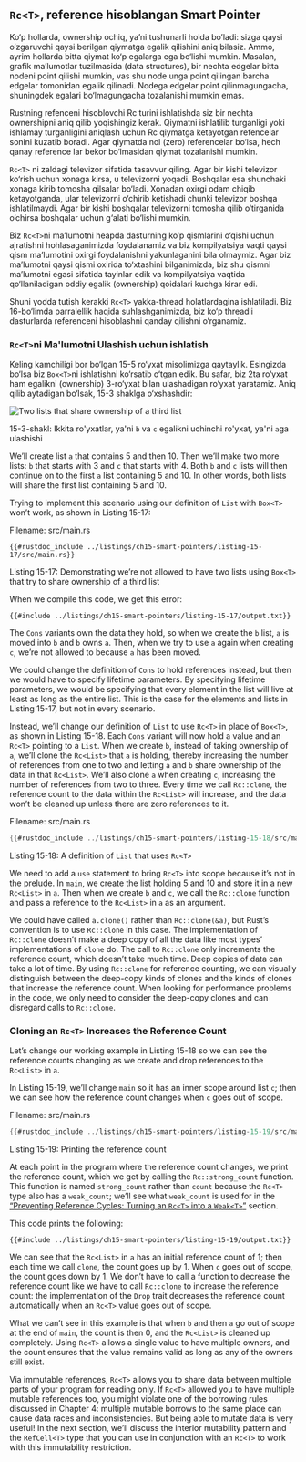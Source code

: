 ## `Rc<T>`, reference hisoblangan Smart Pointer

Ko‘p hollarda, ownership ochiq, ya’ni tushunarli holda bo’ladi: sizga qaysi o‘zgaruvchi qaysi berilgan qiymatga egalik qilishini aniq bilasiz. Ammo, ayrim hollarda bitta qiymat ko‘p egalarga ega bo‘lishi mumkin. Masalan, grafik ma’lumotlar tuzilmasida (data structures), bir nechta edgelar bitta nodeni point qilishi mumkin, vas shu node unga point qilingan barcha edgelar tomonidan egalik qilinadi. Nodega edgelar point qilinmagungacha, shuningdek egalari bo‘lmagungacha tozalanishi mumkin emas. 

Rustning refenceni hisoblovchi Rc<T> turini ishlatishda siz bir nechta ownershipni aniq qilib yoqishingiz kerak. Qiymatni ishlatilib turganligi yoki ishlamay turganligini aniqlash uchun Rc<T> qiymatga ketayotgan refencelar sonini kuzatib boradi. Agar qiymatda nol (zero) referencelar bo‘lsa, hech qanay reference lar bekor bo‘lmasidan qiymat tozalanishi mumkin.

`Rc<T>` ni zaldagi televizor sifatida tasavvur qiling. Agar bir kishi televizor ko‘rish uchun xonaga kirsa, u televizorni yoqadi. Boshqalar esa shunchaki xonaga kirib tomosha qilsalar bo‘ladi. Xonadan oxirgi odam chiqib ketayotganda, ular televizorni o‘chirib ketishadi chunki televizor boshqa ishlatilmaydi. Agar bir kishi boshqalar televizorni tomosha qilib o‘tirganida o‘chirsa boshqalar uchun g‘alati bo‘lishi mumkin.

Biz `Rc<T>`ni ma’lumotni heapda dasturning ko‘p qismlarini o‘qishi uchun ajratishni hohlasaganimizda foydalanamiz va biz kompilyatsiya vaqti qaysi qism ma’lumotini oxirgi foydalanishni yakunlaganini bila olmaymiz. Agar biz ma’lumotni qaysi qismi oxirida to‘xtashini bilganimizda, biz shu qismni ma’lumotni egasi sifatida tayinlar edik va kompilyatsiya vaqtida qo‘llaniladigan oddiy egalik (ownership) qoidalari kuchga kirar edi.

Shuni yodda tutish kerakki `Rc<T>` yakka-thread holatlardagina ishlatiladi. Biz 16-bo‘limda parralellik haqida suhlashganimizda, biz ko‘p threadli dasturlarda referenceni hisoblashni qanday qilishni o‘rganamiz. 

### `Rc<T>`ni Ma'lumotni Ulashish uchun ishlatish

Keling kamchiligi bor bo‘lgan 15-5 ro‘yxat misolimizga qaytaylik. Esingizda bo‘lsa biz `Box<T>`ni ishlatishni ko‘rsatib o‘tgan edik. Bu safar, biz 2ta ro‘yxat ham egalikni (ownership) 3-ro‘yxat bilan ulashadigan ro‘yxat yaratamiz. Aniq qilib aytadigan bo‘lsak, 15-3 shaklga o‘xshashdir:

<img alt="Two lists that share ownership of a third list" src="img/trpl15-03.svg" class="center" />

<span class="caption">15-3-shakl: Ikkita ro'yxatlar, ya'ni `b` va `c` egalikni uchinchi ro'yxat, ya'ni `a`ga ulashishi</span>

We’ll create list `a` that contains 5 and then 10. Then we’ll make two more
lists: `b` that starts with 3 and `c` that starts with 4. Both `b` and `c`
lists will then continue on to the first `a` list containing 5 and 10. In other
words, both lists will share the first list containing 5 and 10.

Trying to implement this scenario using our definition of `List` with `Box<T>`
won’t work, as shown in Listing 15-17:

<span class="filename">Filename: src/main.rs</span>

```rust,ignore,does_not_compile
{{#rustdoc_include ../listings/ch15-smart-pointers/listing-15-17/src/main.rs}}
```

<span class="caption">Listing 15-17: Demonstrating we’re not allowed to have
two lists using `Box<T>` that try to share ownership of a third list</span>

When we compile this code, we get this error:

```console
{{#include ../listings/ch15-smart-pointers/listing-15-17/output.txt}}
```

The `Cons` variants own the data they hold, so when we create the `b` list, `a`
is moved into `b` and `b` owns `a`. Then, when we try to use `a` again when
creating `c`, we’re not allowed to because `a` has been moved.

We could change the definition of `Cons` to hold references instead, but then
we would have to specify lifetime parameters. By specifying lifetime
parameters, we would be specifying that every element in the list will live at
least as long as the entire list. This is the case for the elements and lists
in Listing 15-17, but not in every scenario.

Instead, we’ll change our definition of `List` to use `Rc<T>` in place of
`Box<T>`, as shown in Listing 15-18. Each `Cons` variant will now hold a value
and an `Rc<T>` pointing to a `List`. When we create `b`, instead of taking
ownership of `a`, we’ll clone the `Rc<List>` that `a` is holding, thereby
increasing the number of references from one to two and letting `a` and `b`
share ownership of the data in that `Rc<List>`. We’ll also clone `a` when
creating `c`, increasing the number of references from two to three. Every time
we call `Rc::clone`, the reference count to the data within the `Rc<List>` will
increase, and the data won’t be cleaned up unless there are zero references to
it.

<span class="filename">Filename: src/main.rs</span>

```rust
{{#rustdoc_include ../listings/ch15-smart-pointers/listing-15-18/src/main.rs}}
```

<span class="caption">Listing 15-18: A definition of `List` that uses
`Rc<T>`</span>

We need to add a `use` statement to bring `Rc<T>` into scope because it’s not
in the prelude. In `main`, we create the list holding 5 and 10 and store it in
a new `Rc<List>` in `a`. Then when we create `b` and `c`, we call the
`Rc::clone` function and pass a reference to the `Rc<List>` in `a` as an
argument.

We could have called `a.clone()` rather than `Rc::clone(&a)`, but Rust’s
convention is to use `Rc::clone` in this case. The implementation of
`Rc::clone` doesn’t make a deep copy of all the data like most types’
implementations of `clone` do. The call to `Rc::clone` only increments the
reference count, which doesn’t take much time. Deep copies of data can take a
lot of time. By using `Rc::clone` for reference counting, we can visually
distinguish between the deep-copy kinds of clones and the kinds of clones that
increase the reference count. When looking for performance problems in the
code, we only need to consider the deep-copy clones and can disregard calls to
`Rc::clone`.

### Cloning an `Rc<T>` Increases the Reference Count

Let’s change our working example in Listing 15-18 so we can see the reference
counts changing as we create and drop references to the `Rc<List>` in `a`.

In Listing 15-19, we’ll change `main` so it has an inner scope around list `c`;
then we can see how the reference count changes when `c` goes out of scope.

<span class="filename">Filename: src/main.rs</span>

```rust
{{#rustdoc_include ../listings/ch15-smart-pointers/listing-15-19/src/main.rs:here}}
```

<span class="caption">Listing 15-19: Printing the reference count</span>

At each point in the program where the reference count changes, we print the
reference count, which we get by calling the `Rc::strong_count` function. This
function is named `strong_count` rather than `count` because the `Rc<T>` type
also has a `weak_count`; we’ll see what `weak_count` is used for in the
[“Preventing Reference Cycles: Turning an `Rc<T>` into a
`Weak<T>`”][preventing-ref-cycles]<!-- ignore --> section.

This code prints the following:

```console
{{#include ../listings/ch15-smart-pointers/listing-15-19/output.txt}}
```

We can see that the `Rc<List>` in `a` has an initial reference count of 1; then
each time we call `clone`, the count goes up by 1. When `c` goes out of scope,
the count goes down by 1. We don’t have to call a function to decrease the
reference count like we have to call `Rc::clone` to increase the reference
count: the implementation of the `Drop` trait decreases the reference count
automatically when an `Rc<T>` value goes out of scope.

What we can’t see in this example is that when `b` and then `a` go out of scope
at the end of `main`, the count is then 0, and the `Rc<List>` is cleaned up
completely. Using `Rc<T>` allows a single value to have multiple owners, and
the count ensures that the value remains valid as long as any of the owners
still exist.

Via immutable references, `Rc<T>` allows you to share data between multiple
parts of your program for reading only. If `Rc<T>` allowed you to have multiple
mutable references too, you might violate one of the borrowing rules discussed
in Chapter 4: multiple mutable borrows to the same place can cause data races
and inconsistencies. But being able to mutate data is very useful! In the next
section, we’ll discuss the interior mutability pattern and the `RefCell<T>`
type that you can use in conjunction with an `Rc<T>` to work with this
immutability restriction.

[preventing-ref-cycles]: ch15-06-reference-cycles.html#preventing-reference-cycles-turning-an-rct-into-a-weakt
